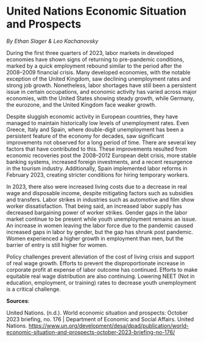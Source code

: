 # United Nations Economic Situation and Prospects 



*By Ethan Slager & Leo Kachanovsky*



During the first three quarters of 2023, labor markets in developed  economies have shown signs of returning to pre-pandemic conditions,  marked by a quick employment rebound similar to the period after the  2008–2009 financial crisis. Many developed economies, with the notable  exception of the United Kingdom, saw declining unemployment rates and  strong job growth. Nonetheless, labor shortages have still been a  persistent issue in certain occupations, and economic activity has  varied across major economies, with the United States showing steady  growth, while Germany, the eurozone, and the United Kingdom face weaker  growth. 

Despite sluggish economic activity in European countries, they have managed to maintain historically low levels of unemployment  rates. Even Greece, Italy and Spain, where double-digit unemployment has been a persistent feature of the economy for decades, saw significant  improvements not observed for a long period of time. There are several  key factors that have contributed to this. These improvements resulted  from economic recoveries post the 2008–2012 European debt crisis, more  stable banking systems, increased foreign investments, and a recent  resurgence in the tourism industry. Additionally, Spain implemented  labor reforms in February 2023, creating stricter conditions for hiring  temporary workers. 

In 2023, there also were increased living  costs due to a decrease in real wage and disposable income, despite  mitigating factors such as subsidies and transfers. Labor strikes in  industries such as automotive and film show worker dissatisfaction. That being said, an increased labor supply has decreased bargaining power of worker strikes. Gender gaps in the labor market continue to be present  while youth unemployment remains an issue. An increase in women leaving  the labor force due to the pandemic caused increased gaps in labor by  gender, but the gap has shrunk post pandemic. Women experienced a higher growth in employment than men, but the barrier of entry is still higher for women.  

Policy challenges prevent alleviation of the cost of living crisis and support of real wage growth. Efforts to prevent the  disproportionate increase in corporate profit at expense of labor  outcome has continued. Efforts to make equitable real wage distribution  are also continuing. Lowering NEET (Not in education, employment, or  training) rates to decrease youth unemployment is a critical challenge.



**Sources**:



United Nations. (n.d.). World economic situation and prospects:  October 2023 briefing, no. 176 | Department of Economic and Social  Affairs. United Nations.  https://www.un.org/development/desa/dpad/publication/world-economic-situation-and-prospects-october-2023-briefing-no-176/  